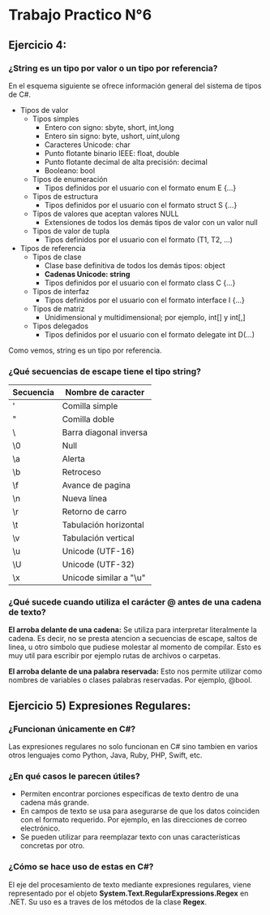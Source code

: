 # Trabajo Practico N°6
## Ejercicio 4:
### ¿String es un tipo por valor o un tipo por referencia?
En el esquema siguiente se ofrece información general del sistema de tipos de C#.

+ Tipos de valor
  + Tipos simples
    + Entero con signo: sbyte, short, int,long
    + Entero sin signo: byte, ushort, uint,ulong
    + Caracteres Unicode: char
    + Punto flotante binario IEEE: float, double
    + Punto flotante decimal de alta precisión: decimal
    + Booleano: bool
  + Tipos de enumeración
    + Tipos definidos por el usuario con el formato enum E {...}
  + Tipos de estructura
    + Tipos definidos por el usuario con el formato struct S {...}
  + Tipos de valores que aceptan valores NULL
    + Extensiones de todos los demás tipos de valor con un valor null
  + Tipos de valor de tupla
    + Tipos definidos por el usuario con el formato (T1, T2, ...)
+ Tipos de referencia
  + Tipos de clase
    + Clase base definitiva de todos los demás tipos: object
    + **Cadenas Unicode: string**
    + Tipos definidos por el usuario con el formato class C {...}
  + Tipos de interfaz
    + Tipos definidos por el usuario con el formato interface I {...}
  + Tipos de matriz
    + Unidimensional y multidimensional; por ejemplo, int[] y int[,]
  + Tipos delegados
    + Tipos definidos por el usuario con el formato delegate int D(...)
    
Como vemos, string es un tipo por referencia.

    
### ¿Qué secuencias de escape tiene el tipo string?
Secuencia | Nombre de caracter
------------- | -------------
\' | Comilla simple
\" | Comilla doble
\\ | Barra diagonal inversa
\0 | Null
\a | Alerta
\b | Retroceso
\f | Avance de pagina
\n | Nueva línea
\r | Retorno de carro
\t | Tabulación horizontal
\v | Tabulación vertical
\u | Unicode (UTF-16)
\U | Unicode (UTF-32)
\x | Unicode similar a "\u"

### ¿Qué sucede cuando utiliza el carácter @ antes de una cadena de texto?
**El arroba delante de una cadena:**
Se utiliza para interpretar literalmente la cadena. Es decir, no se presta atencion a secuencias de escape, saltos de linea, u otro simbolo que pudiese molestar al momento de compilar.
Esto es muy util para escribir por ejemplo rutas de archivos o carpetas.

**El arroba delante de una palabra reservada:**
Esto nos permite utilizar como nombres de variables o clases palabras reservadas.
Por ejemplo, @bool.

## Ejercicio 5) Expresiones Regulares:

### ¿Funcionan únicamente en C#?
Las expresiones regulares no solo funcionan en C# sino tambien en varios otros lenguajes como Python, Java, Ruby, PHP, Swift, etc.

### ¿En qué casos le parecen útiles?
 * Permiten encontrar porciones específicas de texto dentro de una cadena más grande.
 * En campos de texto se usa para asegurarse de que los datos coinciden con el formato requerido. Por ejemplo, en las direcciones de correo electrónico. 
 * Se pueden utilizar para reemplazar texto con unas características concretas por otro.

### ¿Cómo se hace uso de estas en C#?
El eje del procesamiento de texto mediante expresiones regulares, viene representado por el objeto **System.Text.RegularExpressions.Regex** en .NET. 
 Su uso es a traves de los métodos de la clase **Regex**.